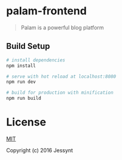 # palam-frontend

> Palam is a powerful blog platform

## Build Setup

``` bash
# install dependencies
npm install

# serve with hot reload at localhost:8080
npm run dev

# build for production with minification
npm run build
```

# License

[MIT](http://opensource.org/licenses/MIT)

Copyright (c) 2016 Jessynt
